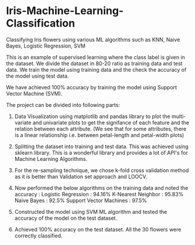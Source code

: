 # Iris-Machine-Learning-Classification
Classifying Iris flowers using various ML algorithms such as KNN, Naive Bayes, Logistic Regression, SVM

This is an example of supervised learning where the class label is given in the dataset. We divide the dataset in 80-20 ratio as training data and test data. We train the model using training data and the check the accuracy of the model using test data.

We have achieved 100% accuracy by training the model using Support Vector Machine (SVM). 

The project can be divided into following parts:

1) Data Visualization using matplotlib and pandas library to plot the multi-variate and univariate plots to get the signifance of each feature and the relation between each attribute.
(We see that for some attributes, there is a linear relationship i.e. between petal-length and petal-width plots)

2) Splitting the dataset into training and test data. This was achieved using sklearn library. This is a wonderful library and provides a lot of API's for Machine Learning Algorithms.

3) For the re-sampling technique, we chose k-fold cross validation method as it is better than Validation set approach and LOOCV.

4) Now performed the below algorithms on the training data and noted the accuracy :
  Logistic Regression         :           94.16%
  K-Nearest Neighbor          :           95.83%
  Naive Bayes                 :           92.5%
  Support Vector Machines     :           97.5%
  
5) Constructed the model using SVM ML algorithm and tested the accuracy of the model on the test dataset.

6) Achieved 100% accuracy on the test dataset. All the 30 flowers were correctly classified.
